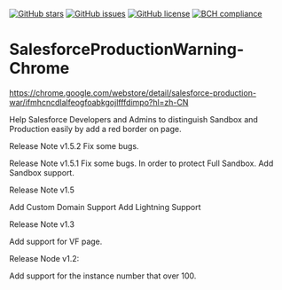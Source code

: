 [![GitHub stars](https://img.shields.io/github/stars/Kealthals/SalesforceProductionWarning-Chrome.svg)](https://github.com/Kealthals/SalesforceProductionWarning-Chrome/stargazers)
[![GitHub issues](https://img.shields.io/github/issues/Kealthals/SalesforceProductionWarning-Chrome.svg)](https://github.com/Kealthals/SalesforceProductionWarning-Chrome/issues)
[![GitHub license](https://img.shields.io/github/license/Kealthals/SalesforceProductionWarning-Chrome.svg)](https://github.com/Kealthals/SalesforceProductionWarning-Chrome/blob/master/LICENSE)
[![BCH compliance](https://bettercodehub.com/edge/badge/Kealthals/SalesforceProductionWarning-Chrome?branch=master)](https://bettercodehub.com/)
# SalesforceProductionWarning-Chrome

https://chrome.google.com/webstore/detail/salesforce-production-war/ifmhcncdlalfeogfoabkgojlfffdimpo?hl=zh-CN

Help Salesforce Developers and Admins to distinguish Sandbox and Production easily by add a red border on page.

Release Note v1.5.2
Fix some bugs.

Release Note v1.5.1
Fix some bugs.
In order to protect Full Sandbox. Add Sandbox support.

Release Note v1.5

  Add Custom Domain Support
  Add Lightning Support

Release Note v1.3

  Add support for VF page.

Release Node v1.2:

  Add support for the instance number that over 100.